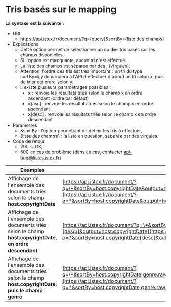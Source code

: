 # Tris basés sur le mapping


**La syntaxe est la suivante :**	
- URI	
  - https://api.istex.fr/document/?q={query}&sortBy={liste des champs}
- Explications	
  - Cette option permet de sélectionner un ou des tris basés sur les champs disponibles. 
  - Si l'option est manquante, aucun tri n'est effectué.
  - La liste des champs est séparée par des , (virgules).
  - Attention, l'ordre des tris est très important : un tri du type sortBy=x,y demandera à l'API d'effectuer d'abord un tri selon x, puis de trier cet ordre selon y.
  - Il existe plusieurs paramétrages possibles : 
    - x : renvoie les résultats triés selon le champ x en ordre ascendant (ordre par défaut)
    - x[asc] : renvoie les résultats triés selon le champ x en ordre ascendant
    - x[desc] : renvoie les résultats triés selon le champ x en ordre descendant
- Paramètres
  - &sortBy : l'option permettant de définir les tris à effectuer,
  - {liste des champs} : la liste en question, séparée par des virgules.
- Code de retour
  - 200 si OK, 
  - 500 en cas de problème (dans ce cas, contacter [api-bug@listes.istex.fr](mailto:api-bug@listes.istex.fr))


| Exemples |  |
| --- | --- |
| Affichage de l'ensemble des documents triés selon le champ **host.copyrightDate** | [https://api.istex.fr/document/?q=\*&sortBy=host.copyrightDate&output=host.copyrightDate](https://api.istex.fr/document/?q=*&sortBy=host.copyrightDate&output=host.copyrightDate) |
| Affichage de l'ensemble des documents triés selon le champ **host.copyrightDate, en ordre descendant** | [https://api.istex.fr/document/?q=\*&sortBy=host.copyrightDate\[desc\]&output=host.copyrightDate](https://api.istex.fr/document/?q=*&sortBy=host.copyrightDate[desc]&output=host.copyrightDate) |
| Affichage de l'ensemble des documents triés selon le champ **host.copyrightDate, puis le champ genre** | [https://api.istex.fr/document/?q=\*&sortBy=host.copyrightDate,genre.raw&output=host.copyrightDate,genre](https://api.istex.fr/document/?q=*&sortBy=host.copyrightDate,genre.raw&output=host.copyrightDate,genre) |

